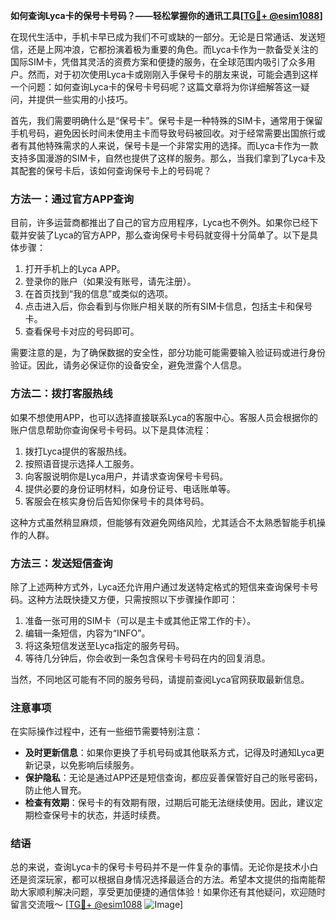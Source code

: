 **如何查询Lyca卡的保号卡号码？——轻松掌握你的通讯工具[[TG💪+ @esim1088](https://t.me/s/esim1088)]**

在现代生活中，手机卡早已成为我们不可或缺的一部分。无论是日常通话、发送短信，还是上网冲浪，它都扮演着极为重要的角色。而Lyca卡作为一款备受关注的国际SIM卡，凭借其灵活的资费方案和便捷的服务，在全球范围内吸引了众多用户。然而，对于初次使用Lyca卡或刚刚入手保号卡的朋友来说，可能会遇到这样一个问题：如何查询Lyca卡的保号卡号码呢？这篇文章将为你详细解答这一疑问，并提供一些实用的小技巧。

首先，我们需要明确什么是“保号卡”。保号卡是一种特殊的SIM卡，通常用于保留手机号码，避免因长时间未使用主卡而导致号码被回收。对于经常需要出国旅行或者有其他特殊需求的人来说，保号卡是一个非常实用的选择。而Lyca卡作为一款支持多国漫游的SIM卡，自然也提供了这样的服务。那么，当我们拿到了Lyca卡及其配套的保号卡后，该如何查询保号卡上的号码呢？

### 方法一：通过官方APP查询

目前，许多运营商都推出了自己的官方应用程序，Lyca也不例外。如果你已经下载并安装了Lyca的官方APP，那么查询保号卡号码就变得十分简单了。以下是具体步骤：

1. 打开手机上的Lyca APP。
2. 登录你的账户（如果没有账号，请先注册）。
3. 在首页找到“我的信息”或类似的选项。
4. 点击进入后，你会看到与你账户相关联的所有SIM卡信息，包括主卡和保号卡。
5. 查看保号卡对应的号码即可。

需要注意的是，为了确保数据的安全性，部分功能可能需要输入验证码或进行身份验证。因此，请务必保证你的设备安全，避免泄露个人信息。

### 方法二：拨打客服热线

如果不想使用APP，也可以选择直接联系Lyca的客服中心。客服人员会根据你的账户信息帮助你查询保号卡号码。以下是具体流程：

1. 拨打Lyca提供的客服热线。
2. 按照语音提示选择人工服务。
3. 向客服说明你是Lyca用户，并请求查询保号卡号码。
4. 提供必要的身份证明材料，如身份证号、电话账单等。
5. 客服会在核实身份后告知你保号卡的具体号码。

这种方式虽然稍显麻烦，但能够有效避免网络风险，尤其适合不太熟悉智能手机操作的人群。

### 方法三：发送短信查询

除了上述两种方式外，Lyca还允许用户通过发送特定格式的短信来查询保号卡号码。这种方法既快捷又方便，只需按照以下步骤操作即可：

1. 准备一张可用的SIM卡（可以是主卡或其他正常工作的卡）。
2. 编辑一条短信，内容为“INFO”。
3. 将这条短信发送至Lyca指定的服务号码。
4. 等待几分钟后，你会收到一条包含保号卡号码在内的回复消息。

当然，不同地区可能有不同的服务号码，请提前查阅Lyca官网获取最新信息。

### 注意事项

在实际操作过程中，还有一些细节需要特别注意：

- **及时更新信息**：如果你更换了手机号码或其他联系方式，记得及时通知Lyca更新记录，以免影响后续服务。
- **保护隐私**：无论是通过APP还是短信查询，都应妥善保管好自己的账号密码，防止他人冒充。
- **检查有效期**：保号卡的有效期有限，过期后可能无法继续使用。因此，建议定期检查保号卡的状态，并适时续费。

### 结语

总的来说，查询Lyca卡的保号卡号码并不是一件复杂的事情。无论你是技术小白还是资深玩家，都可以根据自身情况选择最适合的方法。希望本文提供的指南能帮助大家顺利解决问题，享受更加便捷的通信体验！如果你还有其他疑问，欢迎随时留言交流哦～ [[TG💪+ @esim1088](https://t.me/s/esim1088) ![Image](https://i.postimg.cc/4NQfJmqS/Snipaste-2025-05-13-00-14-12.png)]
